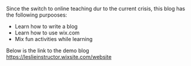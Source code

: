 Since the switch to online teaching dur to the current crisis, this blog has the following purpooses:
  - Learn how to write a blog
  - Learn how to use wix.com
  - Mix fun activities while learning
  
  Below is the link to the demo blog
  https://leslieinstructor.wixsite.com/website
